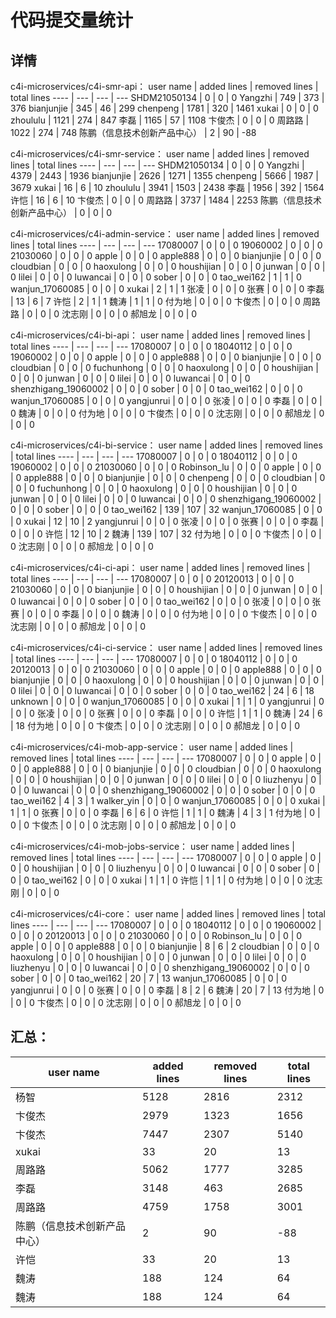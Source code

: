 # 代码提交量统计
## 详情
c4i-microservices/c4i-smr-api：
user name | added lines | removed lines | total lines
---- | --- | --- | ---
SHDM21050134 | 0 | 0 | 0
Yangzhi | 749 | 373 | 376
bianjunjie | 345 | 46 | 299
chenpeng | 1781 | 320 | 1461
xukai | 0 | 0 | 0
zhoululu | 1121 | 274 | 847
李磊 | 1165 | 57 | 1108
卞俊杰 | 0 | 0 | 0
周路路 | 1022 | 274 | 748
陈鹏（信息技术创新产品中心） | 2 | 90 | -88

c4i-microservices/c4i-smr-service：
user name | added lines | removed lines | total lines
---- | --- | --- | ---
SHDM21050134 | 0 | 0 | 0
Yangzhi | 4379 | 2443 | 1936
bianjunjie | 2626 | 1271 | 1355
chenpeng | 5666 | 1987 | 3679
xukai | 16 | 6 | 10
zhoululu | 3941 | 1503 | 2438
李磊 | 1956 | 392 | 1564
许恺 | 16 | 6 | 10
卞俊杰 | 0 | 0 | 0
周路路 | 3737 | 1484 | 2253
陈鹏（信息技术创新产品中心） | 0 | 0 | 0

c4i-microservices/c4i-admin-service：
user name | added lines | removed lines | total lines
---- | --- | --- | ---
17080007 | 0 | 0 | 0
19060002 | 0 | 0 | 0
21030060 | 0 | 0 | 0
apple | 0 | 0 | 0
apple888 | 0 | 0 | 0
bianjunjie | 0 | 0 | 0
cloudbian | 0 | 0 | 0
haoxulong | 0 | 0 | 0
houshijian | 0 | 0 | 0
junwan | 0 | 0 | 0
lilei | 0 | 0 | 0
luwancai | 0 | 0 | 0
sober | 0 | 0 | 0
tao_wei162 | 1 | 1 | 0
wanjun_17060085 | 0 | 0 | 0
xukai | 2 | 1 | 1
张凌 | 0 | 0 | 0
张赛 | 0 | 0 | 0
李磊 | 13 | 6 | 7
许恺 | 2 | 1 | 1
魏涛 | 1 | 1 | 0
付为地 | 0 | 0 | 0
卞俊杰 | 0 | 0 | 0
周路路 | 0 | 0 | 0
沈志刚 | 0 | 0 | 0
郝旭龙 | 0 | 0 | 0

c4i-microservices/c4i-bi-api：
user name | added lines | removed lines | total lines
---- | --- | --- | ---
17080007 | 0 | 0 | 0
18040112 | 0 | 0 | 0
19060002 | 0 | 0 | 0
apple | 0 | 0 | 0
apple888 | 0 | 0 | 0
bianjunjie | 0 | 0 | 0
cloudbian | 0 | 0 | 0
fuchunhong | 0 | 0 | 0
haoxulong | 0 | 0 | 0
houshijian | 0 | 0 | 0
junwan | 0 | 0 | 0
lilei | 0 | 0 | 0
luwancai | 0 | 0 | 0
shenzhigang_19060002 | 0 | 0 | 0
sober | 0 | 0 | 0
tao_wei162 | 0 | 0 | 0
wanjun_17060085 | 0 | 0 | 0
yangjunrui | 0 | 0 | 0
张凌 | 0 | 0 | 0
李磊 | 0 | 0 | 0
魏涛 | 0 | 0 | 0
付为地 | 0 | 0 | 0
卞俊杰 | 0 | 0 | 0
沈志刚 | 0 | 0 | 0
郝旭龙 | 0 | 0 | 0

c4i-microservices/c4i-bi-service：
user name | added lines | removed lines | total lines
---- | --- | --- | ---
17080007 | 0 | 0 | 0
18040112 | 0 | 0 | 0
19060002 | 0 | 0 | 0
21030060 | 0 | 0 | 0
Robinson_lu | 0 | 0 | 0
apple | 0 | 0 | 0
apple888 | 0 | 0 | 0
bianjunjie | 0 | 0 | 0
chenpeng | 0 | 0 | 0
cloudbian | 0 | 0 | 0
fuchunhong | 0 | 0 | 0
haoxulong | 0 | 0 | 0
houshijian | 0 | 0 | 0
junwan | 0 | 0 | 0
lilei | 0 | 0 | 0
luwancai | 0 | 0 | 0
shenzhigang_19060002 | 0 | 0 | 0
sober | 0 | 0 | 0
tao_wei162 | 139 | 107 | 32
wanjun_17060085 | 0 | 0 | 0
xukai | 12 | 10 | 2
yangjunrui | 0 | 0 | 0
张凌 | 0 | 0 | 0
张赛 | 0 | 0 | 0
李磊 | 0 | 0 | 0
许恺 | 12 | 10 | 2
魏涛 | 139 | 107 | 32
付为地 | 0 | 0 | 0
卞俊杰 | 0 | 0 | 0
沈志刚 | 0 | 0 | 0
郝旭龙 | 0 | 0 | 0

c4i-microservices/c4i-ci-api：
user name | added lines | removed lines | total lines
---- | --- | --- | ---
17080007 | 0 | 0 | 0
20120013 | 0 | 0 | 0
21030060 | 0 | 0 | 0
bianjunjie | 0 | 0 | 0
houshijian | 0 | 0 | 0
junwan | 0 | 0 | 0
luwancai | 0 | 0 | 0
sober | 0 | 0 | 0
tao_wei162 | 0 | 0 | 0
张凌 | 0 | 0 | 0
张赛 | 0 | 0 | 0
李磊 | 0 | 0 | 0
魏涛 | 0 | 0 | 0
付为地 | 0 | 0 | 0
卞俊杰 | 0 | 0 | 0
沈志刚 | 0 | 0 | 0
郝旭龙 | 0 | 0 | 0

c4i-microservices/c4i-ci-service：
user name | added lines | removed lines | total lines
---- | --- | --- | ---
17080007 | 0 | 0 | 0
18040112 | 0 | 0 | 0
20120013 | 0 | 0 | 0
21030060 | 0 | 0 | 0
apple | 0 | 0 | 0
apple888 | 0 | 0 | 0
bianjunjie | 0 | 0 | 0
haoxulong | 0 | 0 | 0
houshijian | 0 | 0 | 0
junwan | 0 | 0 | 0
lilei | 0 | 0 | 0
luwancai | 0 | 0 | 0
sober | 0 | 0 | 0
tao_wei162 | 24 | 6 | 18
unknown | 0 | 0 | 0
wanjun_17060085 | 0 | 0 | 0
xukai | 1 | 1 | 0
yangjunrui | 0 | 0 | 0
张凌 | 0 | 0 | 0
张赛 | 0 | 0 | 0
李磊 | 0 | 0 | 0
许恺 | 1 | 1 | 0
魏涛 | 24 | 6 | 18
付为地 | 0 | 0 | 0
卞俊杰 | 0 | 0 | 0
沈志刚 | 0 | 0 | 0
郝旭龙 | 0 | 0 | 0

c4i-microservices/c4i-mob-app-service：
user name | added lines | removed lines | total lines
---- | --- | --- | ---
17080007 | 0 | 0 | 0
apple | 0 | 0 | 0
apple888 | 0 | 0 | 0
bianjunjie | 0 | 0 | 0
cloudbian | 0 | 0 | 0
haoxulong | 0 | 0 | 0
houshijian | 0 | 0 | 0
junwan | 0 | 0 | 0
lilei | 0 | 0 | 0
liuzhenyu | 0 | 0 | 0
luwancai | 0 | 0 | 0
shenzhigang_19060002 | 0 | 0 | 0
sober | 0 | 0 | 0
tao_wei162 | 4 | 3 | 1
walker_yin | 0 | 0 | 0
wanjun_17060085 | 0 | 0 | 0
xukai | 1 | 1 | 0
张赛 | 0 | 0 | 0
李磊 | 6 | 6 | 0
许恺 | 1 | 1 | 0
魏涛 | 4 | 3 | 1
付为地 | 0 | 0 | 0
卞俊杰 | 0 | 0 | 0
沈志刚 | 0 | 0 | 0
郝旭龙 | 0 | 0 | 0

c4i-microservices/c4i-mob-jobs-service：
user name | added lines | removed lines | total lines
---- | --- | --- | ---
17080007 | 0 | 0 | 0
apple | 0 | 0 | 0
houshijian | 0 | 0 | 0
liuzhenyu | 0 | 0 | 0
luwancai | 0 | 0 | 0
sober | 0 | 0 | 0
tao_wei162 | 0 | 0 | 0
xukai | 1 | 1 | 0
许恺 | 1 | 1 | 0
付为地 | 0 | 0 | 0
沈志刚 | 0 | 0 | 0

c4i-microservices/c4i-core：
user name | added lines | removed lines | total lines
---- | --- | --- | ---
17080007 | 0 | 0 | 0
18040112 | 0 | 0 | 0
19060002 | 0 | 0 | 0
20120013 | 0 | 0 | 0
21030060 | 0 | 0 | 0
Robinson_lu | 0 | 0 | 0
apple | 0 | 0 | 0
apple888 | 0 | 0 | 0
bianjunjie | 8 | 6 | 2
cloudbian | 0 | 0 | 0
haoxulong | 0 | 0 | 0
houshijian | 0 | 0 | 0
junwan | 0 | 0 | 0
lilei | 0 | 0 | 0
liuzhenyu | 0 | 0 | 0
luwancai | 0 | 0 | 0
shenzhigang_19060002 | 0 | 0 | 0
sober | 0 | 0 | 0
tao_wei162 | 20 | 7 | 13
wanjun_17060085 | 0 | 0 | 0
yangjunrui | 0 | 0 | 0
张赛 | 0 | 0 | 0
李磊 | 8 | 2 | 6
魏涛 | 20 | 7 | 13
付为地 | 0 | 0 | 0
卞俊杰 | 0 | 0 | 0
沈志刚 | 0 | 0 | 0
郝旭龙 | 0 | 0 | 0

## 汇总：
user name | added lines | removed lines | total lines
---- | --- | --- | ---
杨智 | 5128 | 2816 | 2312
卞俊杰 | 2979 | 1323 | 1656
卞俊杰 | 7447 | 2307 | 5140
xukai | 33 | 20 | 13
周路路 | 5062 | 1777 | 3285
李磊 | 3148 | 463 | 2685
周路路 | 4759 | 1758 | 3001
陈鹏（信息技术创新产品中心） | 2 | 90 | -88
许恺 | 33 | 20 | 13
魏涛 | 188 | 124 | 64
魏涛 | 188 | 124 | 64

